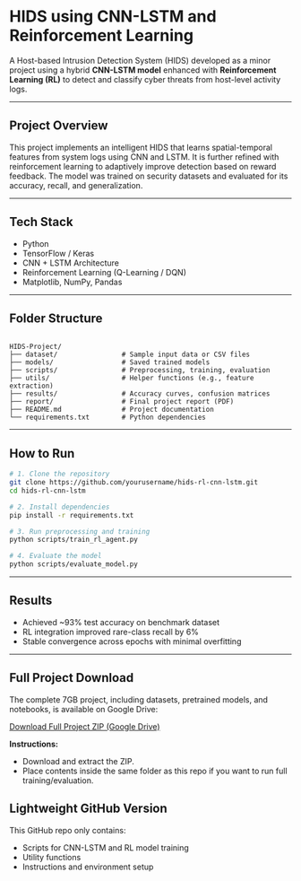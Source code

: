 
#  HIDS using CNN-LSTM and Reinforcement Learning

A Host-based Intrusion Detection System (HIDS) developed as a minor project using a hybrid **CNN-LSTM model** enhanced with **Reinforcement Learning (RL)** to detect and classify cyber threats from host-level activity logs.

---

##  Project Overview

This project implements an intelligent HIDS that learns spatial-temporal features from system logs using CNN and LSTM. It is further refined with reinforcement learning to adaptively improve detection based on reward feedback. The model was trained on security datasets and evaluated for its accuracy, recall, and generalization.

---

##  Tech Stack

- Python
- TensorFlow / Keras
- CNN + LSTM Architecture
- Reinforcement Learning (Q-Learning / DQN)
- Matplotlib, NumPy, Pandas

---

##  Folder Structure

```

HIDS-Project/
├── dataset/                # Sample input data or CSV files
├── models/                 # Saved trained models
├── scripts/                # Preprocessing, training, evaluation
├── utils/                  # Helper functions (e.g., feature extraction)
├── results/                # Accuracy curves, confusion matrices
├── report/                 # Final project report (PDF)
├── README.md               # Project documentation
└── requirements.txt        # Python dependencies

````

---

##  How to Run

```bash
# 1. Clone the repository
git clone https://github.com/yourusername/hids-rl-cnn-lstm.git
cd hids-rl-cnn-lstm

# 2. Install dependencies
pip install -r requirements.txt

# 3. Run preprocessing and training
python scripts/train_rl_agent.py

# 4. Evaluate the model
python scripts/evaluate_model.py
````

---

##  Results

* Achieved \~93% test accuracy on benchmark dataset
* RL integration improved rare-class recall by 6%
* Stable convergence across epochs with minimal overfitting

---

##  Full Project Download

The complete 7GB project, including datasets, pretrained models, and notebooks, is available on Google Drive:

[Download Full Project ZIP (Google Drive)](https://drive.google.com/file/d/1e0HlV8di61skV-Ov10WZJf9_UZVa0hFy/view?usp=drive_link)

**Instructions:**
- Download and extract the ZIP.
- Place contents inside the same folder as this repo if you want to run full training/evaluation.

## Lightweight GitHub Version

This GitHub repo only contains:
- Scripts for CNN-LSTM and RL model training
- Utility functions
- Instructions and environment setup

